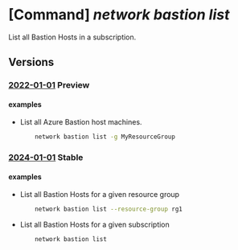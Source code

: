 # [Command] _network bastion list_

List all Bastion Hosts in a subscription.

## Versions

### [2022-01-01](/Resources/mgmt-plane/L3N1YnNjcmlwdGlvbnMve30vcHJvdmlkZXJzL21pY3Jvc29mdC5uZXR3b3JrL2Jhc3Rpb25ob3N0cw==/2022-01-01.xml) **Preview**

<!-- mgmt-plane /subscriptions/{}/providers/microsoft.network/bastionhosts 2022-01-01 -->
<!-- mgmt-plane /subscriptions/{}/resourcegroups/{}/providers/microsoft.network/bastionhosts 2022-01-01 -->

#### examples

- List all Azure Bastion host machines.
    ```bash
        network bastion list -g MyResourceGroup
    ```

### [2024-01-01](/Resources/mgmt-plane/L3N1YnNjcmlwdGlvbnMve30vcHJvdmlkZXJzL21pY3Jvc29mdC5uZXR3b3JrL2Jhc3Rpb25ob3N0cw==/2024-01-01.xml) **Stable**

<!-- mgmt-plane /subscriptions/{}/providers/microsoft.network/bastionhosts 2024-01-01 -->
<!-- mgmt-plane /subscriptions/{}/resourcegroups/{}/providers/microsoft.network/bastionhosts 2024-01-01 -->

#### examples

- List all Bastion Hosts for a given resource group
    ```bash
        network bastion list --resource-group rg1
    ```

- List all Bastion Hosts for a given subscription
    ```bash
        network bastion list
    ```
